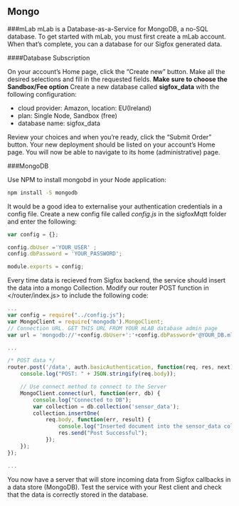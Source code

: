 ## Mongo


###mLab
mLab is a Database-as-a-Service for MongoDB, a no-SQL database. To get started with mLab, you must first create a mLab account. When that’s complete, you can a database for our Sigfox generated data.

####Database Subscription

On your account’s Home page, click the “Create new” button.
Make all the desired selections and fill in the requested fields.
**Make sure to choose the Sandbox/Fee option**
Create a new database called **sigfox_data** with the following configuration:

- cloud provider: Amazon, location: EU(Ireland)
- plan: Single Node, Sandbox (free)
- database name: sigfox_data

Review your choices and when you’re ready, click the “Submit Order” button.
Your new deployment should be listed on your account’s Home page.
You will now be able to navigate to its home (administrative) page.


###MongoDB

Use NPM to install mongobd in your Node application:

```bash
npm install -S mongodb
```

It would be a good idea to externalise your authentication credentials in a config file. Create a new config file called *config.js* in the sigfoxMqtt folder and enter the following:
~~~javascript
var config = {};

config.dbUser ='YOUR_USER' ;
config.dbPassword = 'YOUR_PASSWORD';

module.exports = config;
~~~

Every time data is recieved from Sigfox backend, the service should insert the data into a mongo Collection. Modify our router POST function in </router/index.js> to include the following code:
```javascript
...
var config = require("../config.js");
var MongoClient = require('mongodb').MongoClient;
// Connection URL. GET THIS URL FROM YOUR mLAB database admin page
var url = 'mongodb://'+config.dbUser+':'+config.dbPassword+'@YOUR_DB.mlab.com:21965/sigfox_data';

...

/* POST data */
router.post('/data', auth.basicAuthentication, function(req, res, next){
    console.log("POST: " + JSON.stringify(req.body));

    // Use connect method to connect to the Server
    MongoClient.connect(url, function(err, db) {
        console.log("Connected to DB");
        var collection = db.collection('sensor_data');
        collection.insertOne(
            req.body, function(err, result) {
                console.log("Inserted document into the sensor_data collection");
                res.send("Post Successful");
            });
    });
});

...

```
You now have a server that will store incoming data from Sigfox callbacks in a data store (MongoDB).
Test the service with your Rest client and check that the data is correctly stored in the database.